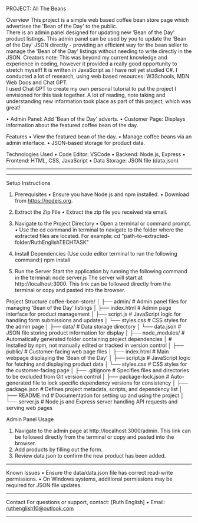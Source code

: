 PROJECT:  All The Beans

Overview
This project is a simple web based coffee bean store page which advertises the 'Bean of the Day' to the public.  
There is an admin panel designed for updating new 'Bean of the Day' product listings.  This admin panel can be used 
by you to update the 'Bean of the Day' JSON directly - providing an efficient way for the bean seller to manage the 
'Bean of the Day' listings without needing to write directly in the JSON.
Creators note:  This was beyond my current knowledge and experience in coding, however it provided a really good
opportunity to stretch myself!  It is written in JavaScript as I have not yet studied C#.  I conducted a lot of research, 
using web based resources:  W3Schools, MDN Web Docs and Chat GPT.  
I used Chat GPT to create my own personal tutorial to put the project I envisioned for this task together.
A lot of reading, note taking and understanding new information took place as part of this project, which was great!

•	Admin Panel: Add 'Bean of the Day' adverts.
•	Customer Page: Displays information about the featured coffee bean of the day.

Features
•	View the featured bean of the day.
•	Manage coffee beans via an admin interface.
•	JSON-based storage for product data.

Technologies Used
•	Code Editor:  VSCode
•	Backend: Node.js, Express
•	Frontend: HTML, CSS, JavaScript
•	Data Storage: JSON file (data.json)
__________________
______________________
Setup Instructions

1. Prerequisites
•	Ensure you have Node.js and npm installed.
•	Download from https://nodejs.org.

2. Extract the Zip File
•	Extract the zip file you received via email.

3. Navigate to the Project Directory
•	Open a terminal or command prompt.
•	Use the cd command in terminal to navigate to the folder where the extracted files are located. For example:
    cd "path-to-extracted-folder/RuthEnglishTECHTASK"

4. Install Dependencies (Use code editor terminal to run the following command:)
npm install

5. Run the Server
Start the application by running the following command in the terminal:
node server.js
The server will start at http://localhost:3000.  This link can be followed directly from the terminal or copy and pasted into the browser.

Project Structure
coffee-bean-store/
│
├── admin/               # Admin panel files for managing 'Bean of the Day' listings
│   ├── index.html       # Admin page interface for product management
│   ├── script.js        # JavaScript logic for handling form submissions and updates
│   └── styles.css       # CSS styles for the admin page
│
├── data/                # Data storage directory
│   └── data.json        # JSON file storing product information for display
│
├── node_modules/        # Automatically generated folder containing project dependencies
│                         # Installed by npm, not manually edited or tracked in version control
│
├── public/              # Customer-facing web page files
│   ├── index.html       # Main webpage displaying the 'Bean of the Day'
│   ├── script.js        # JavaScript logic for fetching and displaying product data
│   └── styles.css       # CSS styles for the customer-facing page
│
├── .gitignore            # Specifies files and directories to be excluded from Git version control
│
├── package-lock.json     # Auto-generated file to lock specific dependency versions for consistency
│
├── package.json          # Defines project metadata, scripts, and dependency list
│
├── README.md             # Documentation for setting up and using the project
│
└── server.js             # Node.js and Express server handling API requests and serving web pages
      

Admin Panel Usage
1.	Navigate to the admin page at http://localhost:3000/admin.  This link can be followed directly from the terminal or copy and pasted into the browser.
2.	Add products by filling out the form.
3.  Review data.json to confirm the new product has been added.
________________________________________
Known Issues
•	Ensure the data/data.json file has correct read-write permissions.
•	On Windows systems, additional permissions may be required for JSON file updates.
________________________________________
Contact
For questions or support, contact:
[Ruth English]
•	Email: ruthenglish10@outlook.com
________________________________________


